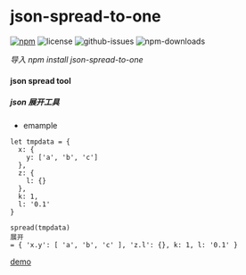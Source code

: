 # json-spread-to-one

[![npm](https://img.shields.io/npm/v/emiter-js.svg)](https://www.npmjs.com/package/json-spread-to-one) ![license](https://img.shields.io/npm/l/json-spread-to-one.svg) ![github-issues](https://img.shields.io/github/issues/aoran997/json-spread-to-one.svg) ![npm-downloads](https://img.shields.io/npm/dt/json-spread-to-one.svg)


*导入 npm install json-spread-to-one*
#### json spread tool
##### json 展开工具

*  emample
```
let tmpdata = {
  x: {
    y: ['a', 'b', 'c']
  },
  z: {
    l: {}
  },
  k: 1,
  l: '0.1'
}

spread(tmpdata)
展开
= { 'x.y': [ 'a', 'b', 'c' ], 'z.l': {}, k: 1, l: '0.1' }
```

[demo](https://github.com/aoran997/json-spread-to-one/blob/master/test/index.js)